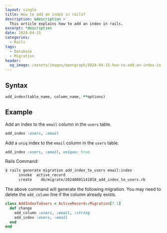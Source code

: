 ```yaml
---
layout: single
title: How to add an index in rails?
description: &description >
  This article explains how to add an index in rails.
excerpt: *description
date: 2024-04-15
categories:
  - Rails
tags:
  - Database
  - Migration
header:
  og_image: /assets/images/opengraph/2024-04-15-how-to-add-an-index-in-rails.png
---
```

## Syntax

```ruby
add_index(table_name, column_name, **options)
```

## Example

Add an index to the `email` column in the `users` table.

```ruby
add_index :users, :email
```

Add a `uniq` index to the `email` column in the `users` table.

```ruby
add_index :users, :email, unique: true
```

Rails Command:

```bash
$ rails generate migration add_index_to_users email:index
      invoke  active_record
      create    db/migrate/20240801141018_add_index_to_users.rb
```

The above command will generate the following migration.
You may need to delete the `add_column` line if the column already exists.

```ruby
class AddIndexToUsers < ActiveRecord::Migration[7.1]
  def change
    add_column :users, :email, :string
    add_index :users, :email
  end
end
```
